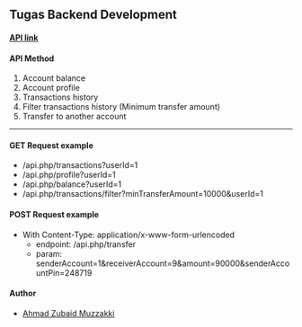 ## Tugas Backend Development

#### [API link](https://perbankan-api.azurewebsites.net/)

#### API Method
1. Account balance
2. Account profile
3. Transactions history
4. Filter transactions history (Minimum transfer amount)
5. Transfer to another account

***

#### GET Request example
* /api.php/transactions?userId=1
* /api.php/profile?userId=1
* /api.php/balance?userId=1
* /api.php/transactions/filter?minTransferAmount=10000&userId=1


#### POST Request example
* With Content-Type: application/x-www-form-urlencoded
  * endpoint: /api.php/transfer
  * param: senderAccount=1&receiverAccount=9&amount=90000&senderAccountPin=248719


#### Author
* [Ahmad Zubaid Muzzakki](https://github.com/laqqueta)